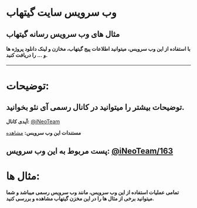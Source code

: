 # وب سرویس سایت گیتهاب
## مثال های وب سرویس رسانه گیتهاب

<h4>با استفاده از این وب سرویس، میتوانید اطلاعات پیج گیتهاب، مخازن و لینک دانلود پروژه ها و ... را دریافت کنید.</h4>

------------------------

# توضیحات:
## توضیحات بیشتر را میتوانید در کانال رسمی آی نئو بخوانید.

<b>آیدی کانال:</b> <a href='https://t.me/iNeoTeam' target='_blank'>@iNeoTeam</a>

<b>مستندات این وب سرویس:</b> <a href='https://api.ineo-team.ir/docs.php?apiName=github' target='_blank'>مشاهده</a>

<b>پست مربوط به این وب سرویس:</b> <a href='https://t.me/iNeoTeam/163' target='_blank'>@iNeoTeam/163</a>
-------------------------

# مثال ها:

<b>تمامی عملیات استفاده از این وب سرویس، مانند وب سرویس رسمی میباشد و شما میتوانید برخی از مثال ها را در این مخزن گیتهاب مشاهده و بررسی کنید.</b>
